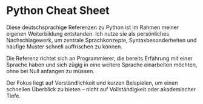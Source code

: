 # Python Cheat Sheet

Diese deutschsprachige Referenzen zu Python ist im Rahmen meiner eigenen Weiterbildung entstanden. Ich nutze sie als persönliches Nachschlagewerk, um zentrale Sprachkonzepte, Syntaxbesonderheiten und häufige Muster schnell auffrischen zu können.

Die Referenz richtet sich an Programmierer, die bereits Erfahrung mit einer Sprache haben und sich zügig in eine weitere Sprache einarbeiten möchten, ohne bei Null anfangen zu müssen.

Der Fokus liegt auf Verständlichkeit und kurzen Beispielen, um einen schnellen Überblick zu bieten – nicht auf Vollständigkeit oder akademischer Tiefe.
